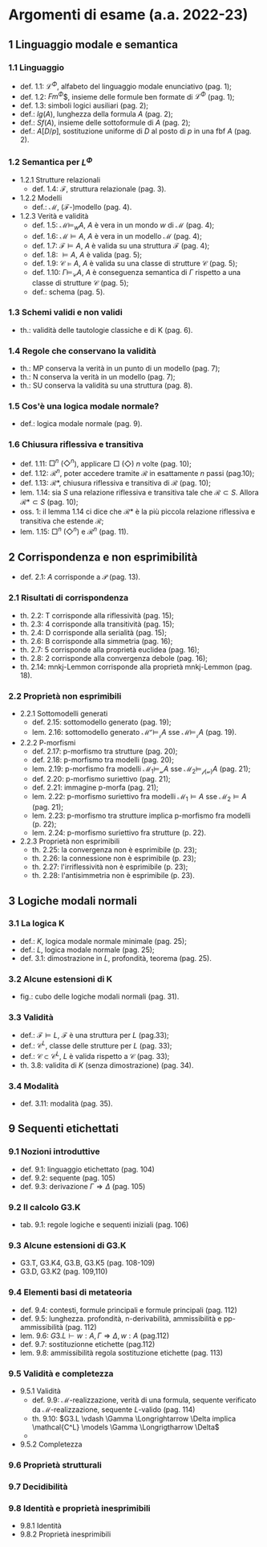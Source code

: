 # Argomenti di esame (a.a. 2022-23)

## 1 Linguaggio modale e semantica

### 1.1 Linguaggio

- def. 1.1: $\mathcal{L}^\Phi$, alfabeto del linguaggio modale enunciativo
  (pag. 1);
- def. 1.2: $Fm^\Phi$$, insieme delle formule ben formate di $\mathcal{L}^\Phi$
  (pag. 1);
- def. 1.3: simboli logici ausiliari (pag. 2);
- def.: $lg(A)$, lunghezza della formula $A$ (pag. 2);
- def.: $Sf(A)$, insieme delle sottoformule di $A$ (pag. 2);
- def.: $A[D/p]$, sostituzione uniforme di $D$ al posto di $p$ in una fbf $A$
  (pag. 2).

### 1.2 Semantica per $L^\Phi$

- 1.2.1 Strutture relazionali
  - def. 1.4: $\mathcal{F}$, struttura relazionale (pag. 3).
- 1.2.2 Modelli
  - def.: $\mathcal{M}$, ($\mathcal{F}$-)modello (pag. 4).
- 1.2.3 Verità e validità
  - def. 1.5: $\mathcal{M} \models_w A$, $A$ è vera in un mondo $w$ di
    $\mathcal{M}$ (pag. 4);
  - def. 1.6: $\mathcal{M} \models A$, $A$ è vera in un modello $\mathcal{M}$
    (pag. 4);
  - def. 1.7: $\mathcal{F} \models A$, $A$ è valida su una struttura $\mathcal{F}$
    (pag. 4);
  - def. 1.8: $\models A$, $A$ è valida (pag. 5);
  - def. 1.9: $\mathcal{C} \models A$, $A$ è valida su una classe di strutture
    $\mathcal{C}$ (pag. 5);
  - def. 1.10: $\Gamma \models_{\mathcal{C}} A$, $A$ è conseguenza semantica di
    $\Gamma$ rispetto a una classe di strutture $\mathcal{C}$ (pag. 5);
  - def.: schema (pag. 5).

### 1.3 Schemi validi e non validi

- th.: validità delle tautologie classiche e di K (pag. 6).

### 1.4 Regole che conservano la validità

- th.: MP conserva la verità in un punto di un modello (pag. 7);
- th.: N conserva la verità in un modello (pag. 7);
- th.: SU conserva la validità su una struttura (pag. 8).

### 1.5 Cos'è una logica modale normale?

- def.: logica modale normale (pag. 9).

### 1.6 Chiusura riflessiva e transitiva

- def. 1.11: $\Box^n$ ($\Diamond^n$), applicare $\Box$ ($\Diamond$) $n$ volte
  (pag. 10);
- def. 1.12: $\mathcal{R}^n$, poter accedere tramite $\mathcal{R}$ in
  esattamente $n$ passi (pag.10);
- def. 1.13: $\mathcal{R}*$, chiusura riflessiva e transitiva di $\mathcal{R}$
  (pag. 10);
- lem. 1.14: sia $S$ una relazione riflessiva e transitiva tale che
  $\mathcal{R} \subset S$. Allora $\mathcal{R}* \subset S$ (pag. 10);
- oss. 1: il lemma 1.14 ci dice che $\mathcal{R}*$ è la più piccola relazione riflessiva e
  transitiva che estende $\mathcal{R}$;
- lem. 1.15: $\Box^n$ ($\Diamond^n$) e $\mathcal{R}^n$ (pag. 11).

## 2 Corrispondenza e non esprimibilità

- def. 2.1: $A$ corrisponde a $\mathcal{P}$ (pag. 13).

### 2.1 Risultati di corrispondenza

- th. 2.2: T corrisponde alla riflessività (pag. 15);
- th. 2.3: 4 corrisponde alla transitività (pag. 15);
- th. 2.4: D corrisponde alla serialità (pag. 15);
- th. 2.6: B corrisponde alla simmetria (pag. 16);
- th. 2.7: 5 corrisponde alla proprietà euclidea (pag. 16);
- th. 2.8: 2 corrisponde alla convergenza debole (pag. 16);
- th. 2.14: mnkj-Lemmon corrisponde alla proprietà mnkj-Lemmon (pag. 18).

### 2.2 Proprietà non esprimibili

- 2.2.1 Sottomodelli generati
  - def. 2.15: sottomodello generato (pag. 19);
  - lem. 2.16: sottomodello generato $\mathcal{M^v} \models_{\mathcal{z}} A$ sse $\mathcal{M} \models_{\mathcal{z}}A$ (pag. 19).
- 2.2.2 P-morfismi
  - def. 2.17: p-morfismo tra strutture (pag. 20);
  - def. 2.18: p-morfismo tra modelli (pag. 20);
  - lem. 2.19: p-morfismo fra modelli $\mathcal{M_1} \models_{\mathcal{w}} A$ sse $\mathcal{M_2} \models_{\mathcal{f(w)}}A$ (pag. 21);
  - def. 2.20: p-morfismo suriettivo (pag. 21);
  - def. 2.21: immagine p-morfa (pag. 21);
  - lem. 2.22: p-morfismo suriettivo fra modelli $\mathcal{M_1} \models A$ sse $\mathcal{M_2} \models A$ (pag. 21);
  - lem. 2.23: p-morfismo tra strutture implica p-morfismo fra modelli (p. 22);
  - lem. 2.24: p-morfismo suriettivo fra strutture (p. 22).
- 2.2.3 Proprietà non esprimibili
  - th. 2.25: la convergenza non è esprimibile (p. 23);
  - th. 2.26: la connessione non è esprimibile (p. 23);
  - th. 2.27: l'irriflessività non è esprimibile (p. 23);
  - th. 2.28: l'antisimmetria non è esprimibile (p. 23).

## 3 Logiche modali normali

### 3.1 La logica K

- def.: $K$, logica modale normale minimale (pag. 25);
- def.: $L$, logica modale normale (pag. 25);
- def. 3.1: dimostrazione in $L$, profondità, teorema (pag. 25).

### 3.2 Alcune estensioni di K

- fig.: cubo delle logiche modali normali (pag. 31).

### 3.3 Validità

- def.: $\mathcal{F} \models L$, $\mathcal{F}$ è una struttura per $L$ (pag.33);
- def.: $\mathcal{C}^L$, classe delle strutture per $L$ (pag. 33);
- def.: $\mathcal{C} \subset \mathcal{C}^L$, $L$ è valida rispetto a
  $\mathcal{C}$ (pag. 33);
- th. 3.8: validita di $K$ (senza dimostrazione) (pag. 34).

### 3.4 Modalità

- def. 3.11: modalità (pag. 35).

## 9 Sequenti etichettati

### 9.1 Nozioni introduttive

- def. 9.1: linguaggio etichettato (pag. 104)
- def. 9.2: sequente (pag. 105)
- def. 9.3: derivazione $\Gamma \Longrightarrow \Delta$ (pag. 105)

### 9.2 Il calcolo G3.K

- tab. 9.1: regole logiche e sequenti iniziali (pag. 106)

### 9.3 Alcune estensioni di G3.K

- G3.T, G3.K4, G3.B, G3.K5 (pag. 108-109)
- G3.D, G3.K2 (pag. 109,110)

### 9.4 Elementi basi di metateoria

- def. 9.4: contesti, formule principali e formule principali (pag. 112)
- def. 9.5: lunghezza. profondità, n-derivabilità, ammissibilità e pp-ammissibilità (pag. 112)
- lem. 9.6: $G3.L \vdash w:A ,\Gamma \Longrightarrow \Delta , w:A$ (pag.112)
- def. 9.7: sostituzionne etichette (pag.112)
- lem. 9.8: ammissibilità regola sostituzione etichette (pag. 113)

### 9.5 Validità e completezza

- 9.5.1 Validità
  - def. 9.9: $\mathcal{M}$-realizzazione, verità di una formula, sequente verificato da $\mathcal{M}$-realizzazione, sequente $L$-valido (pag. 114)
  - th. 9.10: $G3.L \vdash \Gamma \Longrightarrow \Delta implica \mathcal{C^L} \models \Gamma \Longrigtharrow \Delta$
  - 
- 9.5.2 Completezza

### 9.6 Proprietà strutturali

### 9.7 Decidibilità

### 9.8 Identità e proprietà inesprimibili

- 9.8.1 Identità
- 9.8.2 Proprietà inesprimibili
